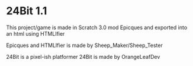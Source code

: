 # 24Bit 1.1

This project/game is made in Scratch 3.0 mod Epicques and exported into an html using HTMLIfier

Epicques and HTMLIfier is made by Sheep_Maker/Sheep_Tester

24Bit is a pixel-ish platformer
24Bit is made by OrangeLeafDev

